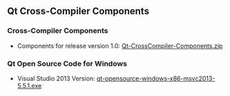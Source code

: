 ## Qt Cross-Compiler Components

### Cross-Compiler Components
* Components for release version 1.0: [Qt-CrossCompiler-Components.zip](http://rfmicron.com/download/2166/)

### Qt Open Source Code for Windows
* Visual Studio 2013 Version: [qt-opensource-windows-x86-msvc2013-5.5.1.exe](http://download.qt.io/archive/qt/5.5/5.5.1/qt-opensource-windows-x86-msvc2013-5.5.1.exe)

